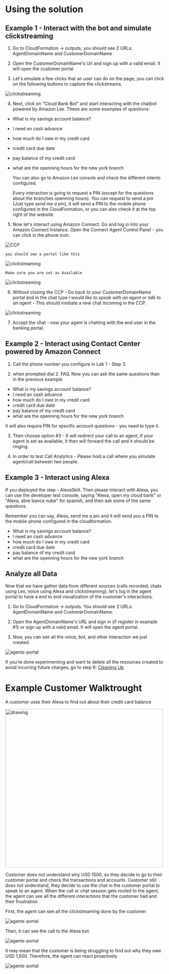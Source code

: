 # Using the solution

## Example 1 - Interact with the bot and simulate clickstreaming

1. Go to CloudFormation -> outputs, you should see 2 URLs: AgentDomainName	and CustomerDomainName

2. Open the CustomerDomainName's Url and sign up with a valid email. It will open the customer portal

3. Let's emulate a few clicks that an user can do on the page, you can click on the following buttons to capture the clickstreams.

![clickstreaming](./images/image%20(2).png)

4. Next, click on "Cloud Bank Bot" and start interacting with the chatbot powered by Amazon Lex. These are some examples of questions: 
 - What is my savings account balance?
 - I need an cash advance
 - how much do I owe in my credit card
 - credit card due date
 - pay balance of my credit card
 - what are the openning hours for the new york branch

    You can also go to Amazon Lex console and check the different intents configured.

    Every interaction is going to request a PIN (except for the questions about the branches openning hours). You can request to send a pin (Just type *send me a pin*), it will send a PIN to the mobile phone configured in the CloudFormation, or you can also check it at the top right of the website.

5. Now let's interact using Amazon Connect. Go and log in into your Amazon Connect Instance. Open the Connect Agent Control Panel - you can click in the phone icon.

![CCP](./images/Pictureccp.png)

    you should see a portal like this

![clickstreaming](./images/image%20(3).png)

    Make sure you are set as Available

![clickstreaming](./images/image%20(4).png)

6. Without closing the CCP - Go back to your CustomerDomainName portal and in the chat type *I would like to speak with an agent* or *talk to an agent* - This should innitiate a new chat incoming in the CCP.

![clickstreaming](./images/image%20(5).png)

7. Accept the chat - now your agent is chatting with the end user in the banking portal.


## Example 2 - Interact using Contact Center powered by Amazon Connect

1. Call the phone number you configure in Lab 1 - Step 3. 

2. when prompted dial 2. FAQ. Now you can ask the same questions than in the previous example 
 - What is my savings account balance?
 - I need an cash advance
 - how much do I owe in my credit card
 - credit card due date
 - pay balance of my credit card
 - what are the openning hours for the new york branch
 
 It will also require PIN for specific account questions - you need to type it.
 
 3. Then choose option #3 - It will redirect your call to an agent, if your agent is set as available, it then will forward the call and it should be ringing.
 
 4. In order to test Call Analytics - Please hold a call where you simulate agent/call between two people.

 
 ## Example 3 - Interact using Alexa

 If you deployed the step - AlexaSkill. Then please interact with Alexa, you can use the developer test console, saying "Alexa, open my cloud bank" or "Alexa, abre banca nube" for spanish, and then ask some of the same questions.

Remember you can say, Alexa, send me a pin and it will send you a PIN to the mobile phone configured in the cloudformation.

 - What is my savings account balance?
 - I need an cash advance
 - how much do I owe in my credit card
 - credit card due date
 - pay balance of my credit card
 - what are the openning hours for the new york branch
 
 
 ## Analyze all Data

Now that we have gather data from different sources (calls recorded, chats using Lex, voice using Alexa and clickstreaming), let's log in the agent portal to have a end to end visualization of the customer's interactions.

1. Go to CloudFormation -> outputs. You should see 2 URLs: AgentDomainName and CustomerDomainName.

2. Open the AgentDomainName's URL and sign in (if register in example #1) or sign up with a valid email. It will open the agent portal.

3. Now, you can see all the voice, bot, and other interaction we just created.

![agents-portal](./images/agentsportal.png)

If you’re done experimenting and want to delete all the resources created to avoid incurring future charges, go to step 6: [Cleaning Up](../06_CleanUp/README.md)


# Example Customer Walktrought

A customer uses their Alexa to find out about their credit card balance

<img src="./images/alexa.png" alt="drawing" width="500"/>

Customer does not understand why USD 1500, so they decide to go to their customer portal and check the transactions and accounts. Customer still does not understand, they decide to use the chat in the customer portal to speak to an agent. When the call or chat session gets routed to the agent, the agent can see all the different interactions that the customer had and their frustration

First, the agent can see all the clickstreaming done by the customer

![agents-portal](./images/example1.png)

Then, it can see the call to the Alexa bot. 

![agents-portal](./images/example2.png)

It may mean that the customer is being struggling to find out why they owe USD 1,500. Therefore, the agent can react proactively

![agents-portal](./images/Picture1.png)

